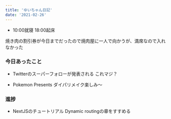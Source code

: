 ```yaml
---
title: 'ゆいちゃん日記'
date: '2021-02-26'
---
```


- 10:00就寝 18:00起床

焼き肉の割引券が今日までだったので焼肉屋に一人で向かうが、満席なので入れなかった

### 今日あったこと
- Twitterのスーパーフォローが発表される
これマジ？

- Pokemon Presents
ダイパリメイク楽しみ～

### 進捗
- NextJSのチュートリアル
Dynamic routingの章をすすめる

